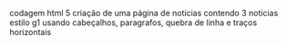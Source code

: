 codagem html 5 criação de uma página de noticias contendo 3 noticias estilo g1 usando cabeçalhos, paragrafos, quebra de linha
e traços horizontais
